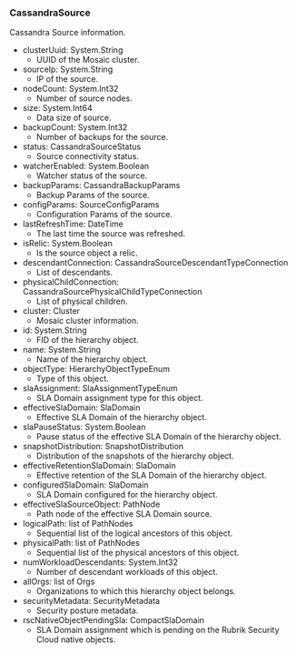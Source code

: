 ### CassandraSource
Cassandra Source information.

- clusterUuid: System.String
  - UUID of the Mosaic cluster.
- sourceIp: System.String
  - IP of the source.
- nodeCount: System.Int32
  - Number of source nodes.
- size: System.Int64
  - Data size of source.
- backupCount: System.Int32
  - Number of backups for the source.
- status: CassandraSourceStatus
  - Source connectivity status.
- watcherEnabled: System.Boolean
  - Watcher status of the source.
- backupParams: CassandraBackupParams
  - Backup Params of the source.
- configParams: SourceConfigParams
  - Configuration Params of the source.
- lastRefreshTime: DateTime
  - The last time the source was refreshed.
- isRelic: System.Boolean
  - Is the source object a relic.
- descendantConnection: CassandraSourceDescendantTypeConnection
  - List of descendants.
- physicalChildConnection: CassandraSourcePhysicalChildTypeConnection
  - List of physical children.
- cluster: Cluster
  - Mosaic cluster information.
- id: System.String
  - FID of the hierarchy object.
- name: System.String
  - Name of the hierarchy object.
- objectType: HierarchyObjectTypeEnum
  - Type of this object.
- slaAssignment: SlaAssignmentTypeEnum
  - SLA Domain assignment type for this object.
- effectiveSlaDomain: SlaDomain
  - Effective SLA Domain of the hierarchy object.
- slaPauseStatus: System.Boolean
  - Pause status of the effective SLA Domain of the hierarchy object.
- snapshotDistribution: SnapshotDistribution
  - Distribution of the snapshots of the hierarchy object.
- effectiveRetentionSlaDomain: SlaDomain
  - Effective retention of the SLA Domain of the hierarchy object.
- configuredSlaDomain: SlaDomain
  - SLA Domain configured for the hierarchy object.
- effectiveSlaSourceObject: PathNode
  - Path node of the effective SLA Domain source.
- logicalPath: list of PathNodes
  - Sequential list of the logical ancestors of this object.
- physicalPath: list of PathNodes
  - Sequential list of the physical ancestors of this object.
- numWorkloadDescendants: System.Int32
  - Number of descendant workloads of this object.
- allOrgs: list of Orgs
  - Organizations to which this hierarchy object belongs.
- securityMetadata: SecurityMetadata
  - Security posture metadata.
- rscNativeObjectPendingSla: CompactSlaDomain
  - SLA Domain assignment which is pending on the Rubrik Security Cloud native objects.
